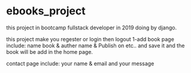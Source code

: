 # ebooks_project
this project in bootcamp fullstack developer in 2019 doing by django.

this project make you regester or login then logout
1-add book page include:
  name book & auther name & Publish on  etc.. 
  and save it and the book will be add in the home page.

contact page include:
  your name & email and your message
